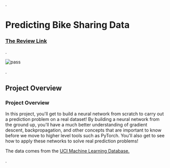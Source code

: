 .




# Predicting Bike Sharing Data


### [The Review Link](https://review.udacity.com/#!/reviews/2510022)

.

![pass](https://user-images.githubusercontent.com/36210723/95921744-84525b00-0dba-11eb-9892-6c8b50551b97.png)


.


## Project Overview





### Project Overview





In this project, you'll get to build a neural network from scratch to carry out a prediction problem on a real dataset! By building a neural network from the ground up, you'll have a much better understanding of gradient descent, backpropagation, and other concepts that are important to know before we move to higher level tools such as PyTorch. You'll also get to see how to apply these networks to solve real prediction problems!





The data comes from the [UCI Machine Learning Database.](https://archive.ics.uci.edu/ml/datasets/Bike+Sharing+Dataset)




.
